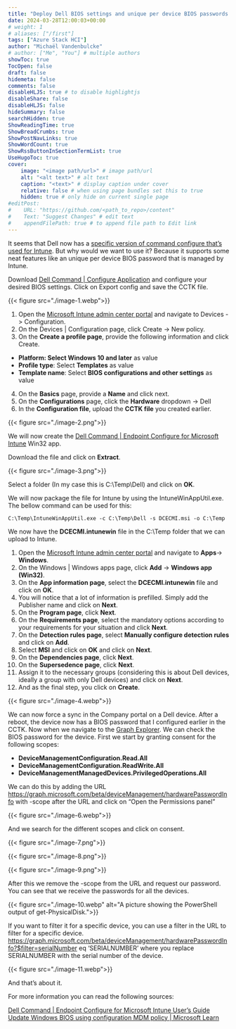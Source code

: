 ```yaml
---
title: "Deploy Dell BIOS settings and unique per device BIOS passwords using Intune"
date: 2024-03-28T12:00:03+00:00
# weight: 1
# aliases: ["/first"]
tags: ["Azure Stack HCI"]
author: "Michaël Vandenbulcke"
# author: ["Me", "You"] # multiple authors
showToc: true
TocOpen: false
draft: false
hidemeta: false
comments: false
disableHLJS: true # to disable highlightjs
disableShare: false
disableHLJS: false
hideSummary: false
searchHidden: true
ShowReadingTime: true
ShowBreadCrumbs: true
ShowPostNavLinks: true
ShowWordCount: true
ShowRssButtonInSectionTermList: true
UseHugoToc: true
cover:
    image: "<image path/url>" # image path/url
    alt: "<alt text>" # alt text
    caption: "<text>" # display caption under cover
    relative: false # when using page bundles set this to true
    hidden: true # only hide on current single page
#editPost:
#    URL: "https://github.com/<path_to_repo>/content"
#    Text: "Suggest Changes" # edit text
#    appendFilePath: true # to append file path to Edit link
---
```

It seems that Dell now has a [specific version of command configure that’s used for Intune](https://www.dell.com/support/home/en-us/drivers/driversdetails?driverid=T88X8). But why would we want to use it? Because it supports some neat features like an unique per device BIOS password that is managed by Intune.

Download [Dell Command | Configure Application](https://www.dell.com/support/home/en-us/drivers/DriversDetails?driverId=TJ7VC) and configure your desired BIOS settings. Click on Export config and save the CCTK file.

{{< figure src="./image-1.webp">}}

1. Open the [Microsoft Intune admin center portal](https://intune.microsoft.com/) and navigate to Devices -> Configuration.
2. On the Devices | Configuration page, click Create -> New policy.
3. On the **Create a profile page**, provide the following information and click Create.
- **Platform: Select Windows 10 and later** as value
- **Profile type**: Select **Templates** as value
- **Template name**: Select **BIOS configurations and other settings** as value
4. On the **Basics** page, provide a **Name** and click next.
5. On the **Configurations** page, click the **Hardware** dropdown -> Dell
6. In the **Configuration file**, upload the **CCTK file** you created earlier.

{{< figure src="./image-2.png">}}

We will now create the [Dell Command | Endpoint Configure for Microsoft Intune](https://www.dell.com/support/home/en-us/drivers/driversdetails?driverid=T88X8) Win32 app.

Download the file and click on **Extract**.

{{< figure src="./image-3.png">}}

Select a folder (In my case this is C:\Temp\Dell) and click on **OK**.

We will now package the file for Intune by using the IntuneWinAppUtil.exe. The bellow command can be used for this:

```CMD
C:\Temp\IntuneWinAppUtil.exe -c C:\Temp\Dell -s DCECMI.msi -o C:\Temp
```

We now have the **DCECMI.intunewin** file in the C:\Temp folder that we can upload to Intune.

1. Open the [Microsoft Intune admin center portal](https://intune.microsoft.com/) and navigate to **Apps**-> **Windows**.
2. On the Windows | Windows apps page, click **Add** -> **Windows app (Win32)**.
3. On the **App information page**, select the **DCECMI.intunewin** file and click on **OK**.
4. You will notice that a lot of information is prefilled. Simply add the Publisher name and click on **Next**.
5. On the **Program page**, click **Next**.
6. On the **Requirements page**, select the mandatory options according to your requirements for your situation and click **Next**.
7. On the **Detection rules page**, select **Manually configure detection rules** and click on **Add**.
8. Select **MSI** and click on **OK** and click on **Next**.
9. On the **Dependencies page**, click **Next**.
10. On the **Supersedence page**, click **Next**.
11. Assign it to the necessary groups (considering this is about Dell devices, ideally a group with only Dell devices) and click on **Next**.
12. And as the final step, you click on **Create**.

{{< figure src="./image-4.webp">}}

We can now force a sync in the Company portal on a Dell device. After a reboot, the device now has a BIOS password that I configured earlier in the CCTK. Now when we navigate to the [Graph Explorer](https://developer.microsoft.com/en-us/graph/graph-explorer). We can check the BIOS password for the device. First we start by granting consent for the following scopes:

- **DeviceManagementConfiguration.Read.All**
- **DeviceManagementConfiguration.ReadWrite.All**
- **DeviceManagementManagedDevices.PrivilegedOperations.All**

We can do this by adding the URL https://graph.microsoft.com/beta/deviceManagement/hardwarePasswordInfo with -scope after the URL and click on “Open the Permissions panel”

{{< figure src="./image-6.webp">}}

And we search for the different scopes and click on consent.

{{< figure src="./image-7.png">}}

{{< figure src="./image-8.png">}}

{{< figure src="./image-9.png">}}

After this we remove the -scope from the URL and request our password. You can see that we receive the passwords for all the devices.

{{< figure src="./image-10.webp" alt="A picture showing the PowerShell output of get-PhysicalDisk.">}}

If you want to filter it for a specific device, you can use a filter in the URL to filter for a specific device. https://graph.microsoft.com/beta/deviceManagement/hardwarePasswordInfo?$filter=serialNumber eq ‘SERIALNUMBER’ where you replace SERIALNUMBER with the serial number of the device.

{{< figure src="./image-11.webp">}}

And that’s about it.

For more information you can read the following sources:

[Dell Command | Endpoint Configure for Microsoft Intune User’s Guide](https://dl.dell.com/content/manual52878209-dell-command-endpoint-configure-for-microsoft-intune-user-s-guide.pdf?language=en-us)
[Update Windows BIOS using configuration MDM policy | Microsoft Learn](https://learn.microsoft.com/en-us/mem/intune/configuration/bios-configuration)